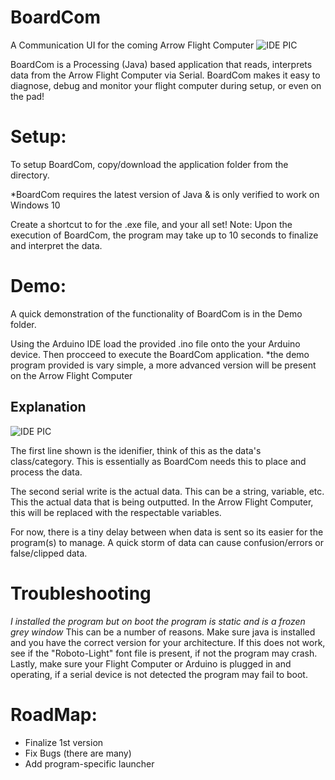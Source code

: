 # BoardCom
A Communication UI for the coming Arrow Flight Computer
![IDE PIC](https://i.imgur.com/rtqDIxN.png)


BoardCom is a Processing (Java) based application that reads, interprets data from the Arrow Flight Computer via Serial. 
BoardCom makes it easy to diagnose, debug and monitor your flight computer during setup, or even on the pad!

# Setup:
To setup BoardCom, copy/download the application folder from the directory.

*BoardCom requires the latest version of Java & is only verified to work on Windows 10 

Create a shortcut to for the .exe file, and your all set!
Note: Upon the execution of BoardCom, the program may take up to 10 seconds to finalize and interpret the data.

# Demo:

A quick demonstration of the functionality of BoardCom is in the Demo folder.

Using the Arduino IDE load the provided .ino file onto the your Arduino device. Then procceed to execute the BoardCom application.
*the demo program provided is vary simple, a more advanced version will be present on the Arrow Flight Computer

 ## Explanation
![IDE PIC](https://i.imgur.com/6kVFPwD.png)

The first line shown is the idenifier, think of this as the data's class/category. This is essentially as BoardCom needs this to place and process the data.

The second serial write is the actual data. This can be a string, variable, etc. This the actual data that is being outputted.
In the Arrow Flight Computer, this will be replaced with the respectable variables.

For now, there is a tiny delay between when data is sent so its easier for the program(s) to manage. A quick storm of data can cause confusion/errors or false/clipped data.

# Troubleshooting

*I installed the program but on boot the program is static and is a frozen grey window*
   This can be a number of reasons. Make sure java is installed and you have the correct version for your architecture.
   If this does not work, see if the "Roboto-Light" font file is present, if not the program may crash.
   Lastly, make sure your Flight Computer or Arduino is plugged in and operating, if a serial device is not detected the program may        fail to boot.

# RoadMap:

- Finalize 1st version
- Fix Bugs (there are many)
- Add program-specific launcher
